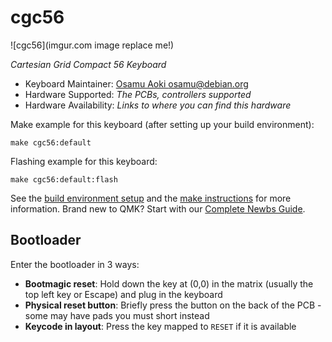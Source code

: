 # cgc56

![cgc56](imgur.com image replace me!)

*Cartesian Grid Compact 56 Keyboard*

* Keyboard Maintainer: [Osamu Aoki <osamu@debian.org>](https://github.com/osamuaoki)
* Hardware Supported: *The PCBs, controllers supported*
* Hardware Availability: *Links to where you can find this hardware*

Make example for this keyboard (after setting up your build environment):

    make cgc56:default

Flashing example for this keyboard:

    make cgc56:default:flash

See the [build environment setup](https://docs.qmk.fm/#/getting_started_build_tools) and the [make instructions](https://docs.qmk.fm/#/getting_started_make_guide) for more information. Brand new to QMK? Start with our [Complete Newbs Guide](https://docs.qmk.fm/#/newbs).

## Bootloader

Enter the bootloader in 3 ways:

* **Bootmagic reset**: Hold down the key at (0,0) in the matrix (usually the top left key or Escape) and plug in the keyboard
* **Physical reset button**: Briefly press the button on the back of the PCB - some may have pads you must short instead
* **Keycode in layout**: Press the key mapped to `RESET` if it is available
